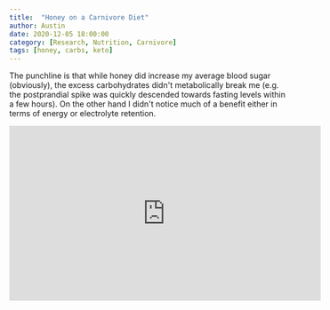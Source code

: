 ```yaml
---
title:  "Honey on a Carnivore Diet"
author: Austin
date: 2020-12-05 18:00:00
category: [Research, Nutrition, Carnivore]
tags: [honey, carbs, keto]
---
```


The punchline is that while honey did increase my average blood sugar (obviously), the excess carbohydrates didn't metabolically break me (e.g. the postprandial spike was quickly descended towards fasting levels within a few hours). On the other hand I didn't notice much of a benefit either in terms of energy or electrolyte retention.

<iframe width="560" height="315" src="https://www.youtube.com/embed/skZN0ucHczs" frameborder="0" allow="accelerometer; autoplay; clipboard-write; encrypted-media; gyroscope; picture-in-picture" allowfullscreen></iframe>

